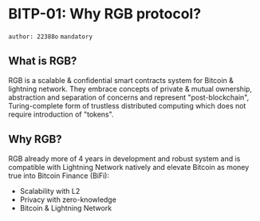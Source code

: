 # BITP-01: Why RGB protocol?

`author: 22388o` `mandatory` 

## What is RGB? 

RGB is a scalable & confidential smart contracts system for Bitcoin & lightning network. They embrace concepts of private & mutual ownership, abstraction and separation of concerns and represent "post-blockchain", Turing-complete form of trustless distributed computing which does not require introduction of "tokens".

## Why RGB?

RGB already more of 4 years in development and robust system and is compatible with Lightning Network natively and elevate Bitcoin as money true into Bitcoin Finance (BiFi):

- Scalability with L2
- Privacy with zero-knowledge
- Bitcoin & Lightning Network
